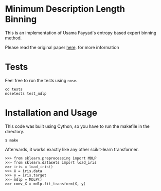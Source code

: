 # Minimum Description Length Binning

This is an implementation of Usama Fayyad's entropy based
expert binning method.

Please read the original paper
<a href="http://ijcai.org/Past%20Proceedings/IJCAI-93-VOL2/PDF/022.pdf">here</a>.
for more information

# Tests

Feel free to run the tests using `nose`.
```
cd tests
nosetests test_mdlp
```

# Installation and Usage

This code was built using Cython, so you have to run the makefile
in the directory.
```
$ make
```

Afterwards, it works exactly like any other scikit-learn
transformer.

```
>>> from sklearn.preprocessing import MDLP
>>> from sklearn.datasets import load_iris
>>> iris = load_iris()
>>> X = iris.data
>>> y = iris.target
>>> mdlp = MDLP()
>>> conv_X = mdlp.fit_transform(X, y)
```

